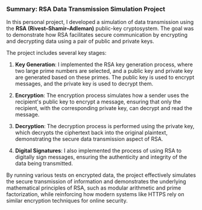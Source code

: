 ### **Summary: RSA Data Transmission Simulation Project**

In this personal project, I developed a simulation of data transmission using the **RSA (Rivest–Shamir–Adleman)** public-key cryptosystem. The goal was to demonstrate how RSA facilitates secure communication by encrypting and decrypting data using a pair of public and private keys. 

The project includes several key stages:

1. **Key Generation**: I implemented the RSA key generation process, where two large prime numbers are selected, and a public key and private key are generated based on these primes. The public key is used to encrypt messages, and the private key is used to decrypt them.

2. **Encryption**: The encryption process simulates how a sender uses the recipient's public key to encrypt a message, ensuring that only the recipient, with the corresponding private key, can decrypt and read the message.

3. **Decryption**: The decryption process is performed using the private key, which decrypts the ciphertext back into the original plaintext, demonstrating the secure data transmission aspect of RSA.

4. **Digital Signatures**: I also implemented the process of using RSA to digitally sign messages, ensuring the authenticity and integrity of the data being transmitted.

By running various tests on encrypted data, the project effectively simulates the secure transmission of information and demonstrates the underlying mathematical principles of RSA, such as modular arithmetic and prime factorization, while reinforcing how modern systems like HTTPS rely on similar encryption techniques for online security.
